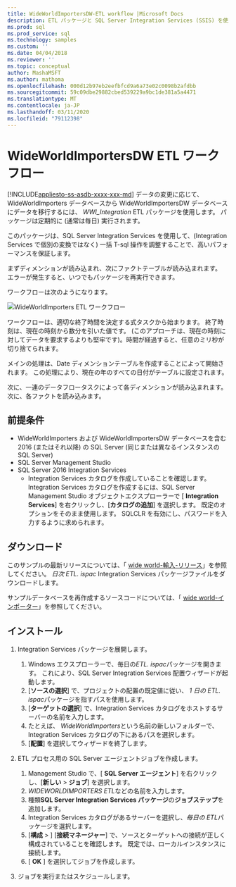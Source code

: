 ```yaml
---
title: WideWorldImportersDW-ETL workflow |Microsoft Docs
description: ETL パッケージと SQL Server Integration Services (SSIS) を使用して、WideWorldImporters データベースから WideWorldImportersDW に定期的にデータを移行します。
ms.prod: sql
ms.prod_service: sql
ms.technology: samples
ms.custom: ''
ms.date: 04/04/2018
ms.reviewer: ''
ms.topic: conceptual
author: MashaMSFT
ms.author: mathoma
ms.openlocfilehash: 000d12b97eb2eefbfcd9a6a73e02c0098b2afdbb
ms.sourcegitcommit: 59c09dbe29882cbed539229a9bc1de381a5a4471
ms.translationtype: MT
ms.contentlocale: ja-JP
ms.lasthandoff: 03/11/2020
ms.locfileid: "79112398"
---
```

# <a name="wideworldimportersdw-etl-workflow"></a>WideWorldImportersDW ETL ワークフロー
[!INCLUDE[appliesto-ss-asdb-xxxx-xxx-md](../includes/appliesto-ss-asdb-xxxx-xxx-md.md)]
データの変更に応じて、WideWorldImporters データベースから WideWorldImportersDW データベースにデータを移行するには、 *WWI_Integration* ETL パッケージを使用します。 パッケージは定期的に (通常は毎日) 実行されます。

このパッケージは、SQL Server Integration Services を使用して、(Integration Services で個別の変換ではなく) 一括 T-sql 操作を調整することで、高いパフォーマンスを保証します。

まずディメンションが読み込まれ、次にファクトテーブルが読み込まれます。 エラーが発生すると、いつでもパッケージを再実行できます。

ワークフローは次のようになります。

 ![WideWorldImporters ETL ワークフロー](media/wide-world-importers/wideworldimporters-etl-workflow.png)

ワークフローは、適切な終了時間を決定する式タスクから始まります。 終了時刻は、現在の時刻から数分を引いた値です。 (このアプローチは、現在の時刻に対してデータを要求するよりも堅牢です)。時間が経過すると、任意のミリ秒が切り捨てられます。

メインの処理は、Date ディメンションテーブルを作成することによって開始されます。 この処理により、現在の年のすべての日付がテーブルに設定されます。

次に、一連のデータフロータスクによって各ディメンションが読み込まれます。 次に、各ファクトを読み込みます。

## <a name="prerequisites"></a>前提条件

- WideWorldImporters および WideWorldImportersDW データベースを含む 2016 (またはそれ以降) の SQL Server (同じまたは異なるインスタンスの SQL Server)
- SQL Server Management Studio
- SQL Server 2016 Integration Services
  - Integration Services カタログを作成していることを確認します。 Integration Services カタログを作成するには、SQL Server Management Studio オブジェクトエクスプローラーで [ **Integration Services**] を右クリックし、[**カタログの追加**] を選択します。 既定のオプションをそのまま使用します。 SQLCLR を有効にし、パスワードを入力するように求められます。


## <a name="download"></a>ダウンロード

このサンプルの最新リリースについては、「 [wide world-輸入-リリース](https://go.microsoft.com/fwlink/?LinkID=800630)」を参照してください。 *日次 ETL. ispac* Integration Services パッケージファイルをダウンロードします。

サンプルデータベースを再作成するソースコードについては、「 [wide world-インポーター](https://github.com/Microsoft/sql-server-samples/tree/master/samples/databases/wide-world-importers/wwi-integration-etl)」を参照してください。

## <a name="install"></a>インストール

1. Integration Services パッケージを展開します。
   1. Windows エクスプローラーで、毎日の*ETL. ispac*パッケージを開きます。 これにより、SQL Server Integration Services 配置ウィザードが起動します。
   2. [**ソースの選択**] で、プロジェクトの配置の既定値に従い、 *1 日の ETL. ispac*パッケージを指すパスを使用します。
   3. [**ターゲットの選択**] で、Integration Services カタログをホストするサーバーの名前を入力します。
   4. たとえば、 *WideWorldImporters*という名前の新しいフォルダーで、Integration Services カタログの下にあるパスを選択します。
   5. [**配置**] を選択してウィザードを終了します。

2. ETL プロセス用の SQL Server エージェントジョブを作成します。
   1. Management Studio で、[ **SQL Server エージェント**] を右クリックし、[**新しい** > **ジョブ**] を選択します。
   2. *WIDEWORLDIMPORTERS ETL*などの名前を入力します。
   3. 種類**SQL Server Integration Services パッケージ**の**ジョブステップ**を追加します。
   4. Integration Services カタログがあるサーバーを選択し、*毎日の ETL*パッケージを選択します。
   5. [**構成** > ] [**接続マネージャー**] で、ソースとターゲットへの接続が正しく構成されていることを確認します。 既定では、ローカルインスタンスに接続します。
   6. [ **OK** ] を選択してジョブを作成します。

3. ジョブを実行またはスケジュールします。
